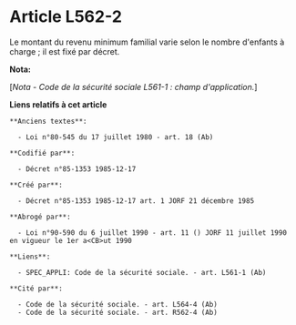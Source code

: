 # Article L562-2

Le montant du revenu minimum familial varie selon le nombre d'enfants à charge ; il est fixé par décret.

**Nota:**

[*Nota - Code de la sécurité sociale L561-1 : champ d'application.*]

**Liens relatifs à cet article**

	**Anciens textes**:

	  - Loi n°80-545 du 17 juillet 1980 - art. 18 (Ab)

	**Codifié par**:

	  - Décret n°85-1353 1985-12-17

	**Créé par**:

	  - Décret n°85-1353 1985-12-17 art. 1 JORF 21 décembre 1985

	**Abrogé par**:

	  - Loi n°90-590 du 6 juillet 1990 - art. 11 () JORF 11 juillet 1990 en vigueur le 1er a<CB>ut 1990

	**Liens**:

	  - SPEC_APPLI: Code de la sécurité sociale. - art. L561-1 (Ab)

	**Cité par**:

	  - Code de la sécurité sociale. - art. L564-4 (Ab)
	  - Code de la sécurité sociale. - art. R562-4 (Ab)
